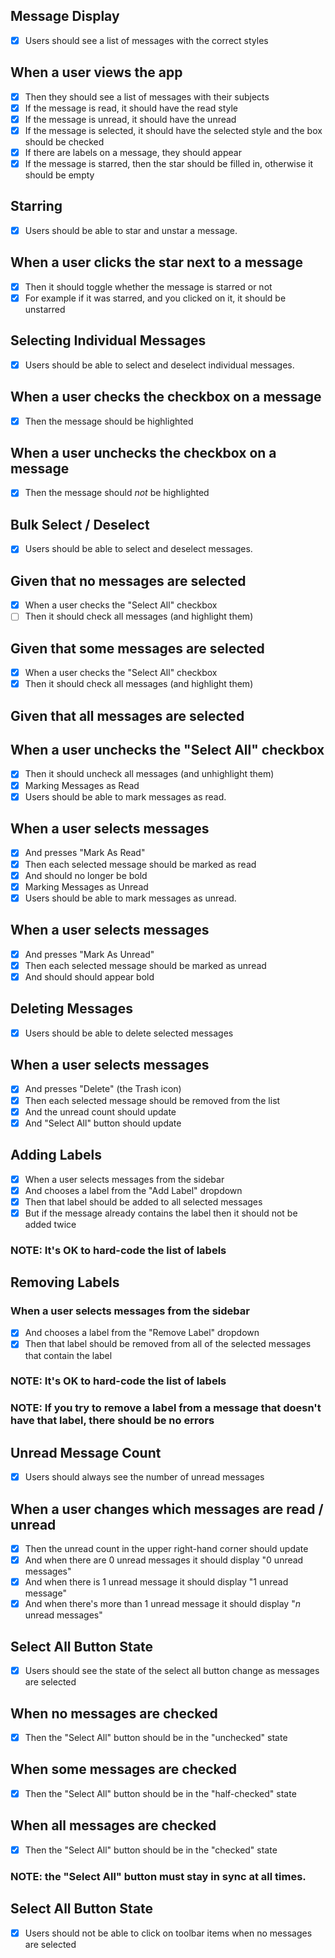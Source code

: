 ## Message Display
- [x] Users should see a list of messages with the correct styles

## When a user views the app
- [x] Then they should see a list of messages with their subjects
- [x] If the message is read, it should have the read style
- [x] If the message is unread, it should have the unread
- [x] If the message is selected, it should have the selected style and the box should be checked
- [x] If there are labels on a message, they should appear
- [x] If the message is starred, then the star should be filled in, otherwise it should be empty
## Starring
- [x] Users should be able to star and unstar a message.

## When a user clicks the star next to a message
- [x] Then it should toggle whether the message is starred or not
- [x] For example if it was starred, and you clicked on it, it should be unstarred
## Selecting Individual Messages
- [x] Users should be able to select and deselect individual messages.

## When a user checks the checkbox on a message
- [x] Then the message should be highlighted

## When a user unchecks the checkbox on a message
- [x] Then the message should _not_ be highlighted
## Bulk Select / Deselect
- [x] Users should be able to select and deselect messages.

## Given that no messages are selected
- [x] When a user checks the "Select All" checkbox
- [ ] Then it should check all messages (and highlight them)

## Given that some messages are selected
- [x] When a user checks the "Select All" checkbox
- [x] Then it should check all messages (and highlight them)

## Given that all messages are selected
## When a user unchecks the "Select All" checkbox
- [x] Then it should uncheck all messages (and unhighlight them)
- [x] Marking Messages as Read
- [x] Users should be able to mark messages as read.

## When a user selects messages
- [x] And presses "Mark As Read"
- [x] Then each selected message should be marked as read
- [x] And should no longer be bold
- [x] Marking Messages as Unread
- [x] Users should be able to mark messages as unread.

## When a user selects messages
- [x] And presses "Mark As Unread"
- [x] Then each selected message should be marked as unread
- [x] And should should appear bold
## Deleting Messages
- [x] Users should be able to delete selected messages

## When a user selects messages
- [x] And presses "Delete" (the Trash icon)
- [x] Then each selected message should be removed from the list
- [x] And the unread count should update
- [x] And "Select All" button should update
## Adding Labels
- [x] When a user selects messages from the sidebar
- [x] And chooses a label from the "Add Label" dropdown
- [x] Then that label should be added to all selected messages
- [x] But if the message already contains the label then it should not be added twice
### NOTE: It's OK to hard-code the list of labels

## Removing Labels
### When a user selects messages from the sidebar
- [x] And chooses a label from the "Remove Label" dropdown
- [x] Then that label should be removed from all of the selected messages that contain the label
### NOTE: It's OK to hard-code the list of labels

### NOTE: If you try to remove a label from a message that doesn't have that label, there should be no errors

## Unread Message Count
- [x] Users should always see the number of unread messages

## When a user changes which messages are read / unread
- [x] Then the unread count in the upper right-hand corner should update
- [x] And when there are 0 unread messages it should display "0 unread messages"
- [x] And when there is 1 unread message it should display "1 unread message"
- [x] And when there's more than 1 unread message it should display "_n_ unread messages"
## Select All Button State
- [x] Users should see the state of the select all button change as messages are selected

## When no messages are checked
- [x] Then the "Select All" button should be in the "unchecked" state

## When some messages are checked
- [x] Then the "Select All" button should be in the "half-checked" state

## When all messages are checked
- [x] Then the "Select All" button should be in the "checked" state
### NOTE: the "Select All" button must stay in sync at all times.

## Select All Button State
- [x] Users should not be able to click on toolbar items when no messages are selected
